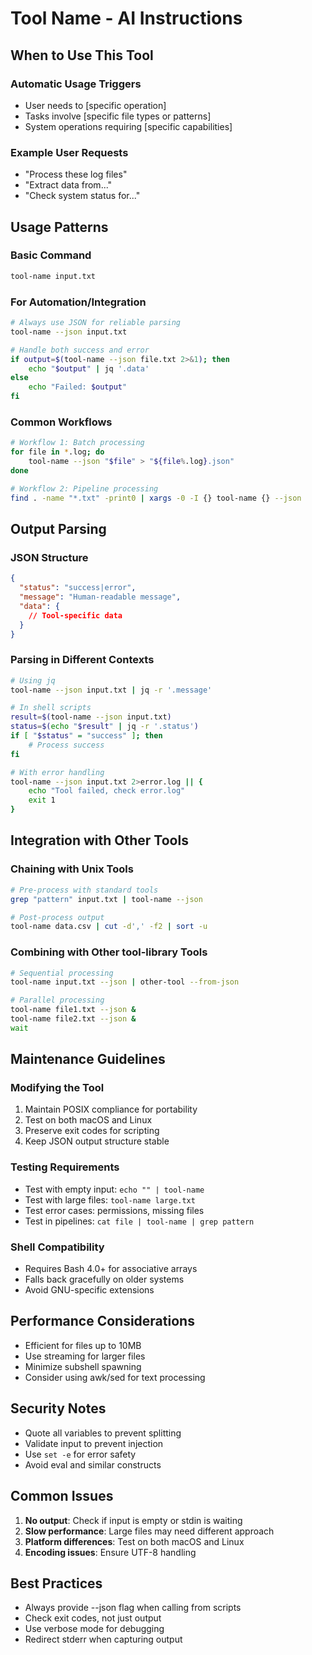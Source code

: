 # Tool Name - AI Instructions

## When to Use This Tool

### Automatic Usage Triggers
- User needs to [specific operation]
- Tasks involve [specific file types or patterns]
- System operations requiring [specific capabilities]

### Example User Requests
- "Process these log files"
- "Extract data from..."
- "Check system status for..."

## Usage Patterns

### Basic Command
```bash
tool-name input.txt
```

### For Automation/Integration
```bash
# Always use JSON for reliable parsing
tool-name --json input.txt

# Handle both success and error
if output=$(tool-name --json file.txt 2>&1); then
    echo "$output" | jq '.data'
else
    echo "Failed: $output"
fi
```

### Common Workflows
```bash
# Workflow 1: Batch processing
for file in *.log; do
    tool-name --json "$file" > "${file%.log}.json"
done

# Workflow 2: Pipeline processing
find . -name "*.txt" -print0 | xargs -0 -I {} tool-name {} --json
```

## Output Parsing

### JSON Structure
```json
{
  "status": "success|error",
  "message": "Human-readable message",
  "data": {
    // Tool-specific data
  }
}
```

### Parsing in Different Contexts
```bash
# Using jq
tool-name --json input.txt | jq -r '.message'

# In shell scripts
result=$(tool-name --json input.txt)
status=$(echo "$result" | jq -r '.status')
if [ "$status" = "success" ]; then
    # Process success
fi

# With error handling
tool-name --json input.txt 2>error.log || {
    echo "Tool failed, check error.log"
    exit 1
}
```

## Integration with Other Tools

### Chaining with Unix Tools
```bash
# Pre-process with standard tools
grep "pattern" input.txt | tool-name --json

# Post-process output
tool-name data.csv | cut -d',' -f2 | sort -u
```

### Combining with Other tool-library Tools
```bash
# Sequential processing
tool-name input.txt --json | other-tool --from-json

# Parallel processing
tool-name file1.txt --json &
tool-name file2.txt --json &
wait
```

## Maintenance Guidelines

### Modifying the Tool
1. Maintain POSIX compliance for portability
2. Test on both macOS and Linux
3. Preserve exit codes for scripting
4. Keep JSON output structure stable

### Testing Requirements
- Test with empty input: `echo "" | tool-name`
- Test with large files: `tool-name large.txt`
- Test error cases: permissions, missing files
- Test in pipelines: `cat file | tool-name | grep pattern`

### Shell Compatibility
- Requires Bash 4.0+ for associative arrays
- Falls back gracefully on older systems
- Avoid GNU-specific extensions

## Performance Considerations

- Efficient for files up to 10MB
- Use streaming for larger files
- Minimize subshell spawning
- Consider using awk/sed for text processing

## Security Notes

- Quote all variables to prevent splitting
- Validate input to prevent injection
- Use `set -e` for error safety
- Avoid eval and similar constructs

## Common Issues

1. **No output**: Check if input is empty or stdin is waiting
2. **Slow performance**: Large files may need different approach
3. **Platform differences**: Test on both macOS and Linux
4. **Encoding issues**: Ensure UTF-8 handling

## Best Practices

- Always provide --json flag when calling from scripts
- Check exit codes, not just output
- Use verbose mode for debugging
- Redirect stderr when capturing output